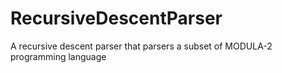 # RecursiveDescentParser
A recursive descent parser that parsers a subset of MODULA-2 programming language 
